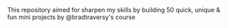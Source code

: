 This repository aimed for sharpen my skills by building 50 quick, unique & fun mini projects by @bradtraversy's course
